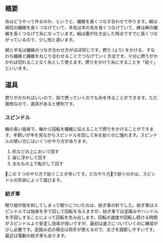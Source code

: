 ## 概要

糸はどうやって作るのか、というと、繊維を長くつなぎ合わせて作ります。綿は綿花の繊維を長くつなげていて、羊毛は羊の毛を長くつなげていて、麻は麻の繊維を長くつなげて糸になっています。絹は蚕が吐き出した時点ですでに長くつながっているので、少し他と違います。

綿と羊毛は繊維のつなぎ合わせ方がほぼ同じです。撚り (より) をかける、すなわち繊維と繊維をねじり合わせることでつなげていく方法です。十分に撚りがかかれば切れることなく糸として使えます。撚りをかけて糸にすることを「紡ぐ」といいます。

## 道具

撚りがかかればいいので、指で撚っていくのでも糸を作ることができます。ただ面倒なので、道具があると便利です。

### スピンドル

軸の長い独楽で、軸から回転を繊維に伝えることで撚りをかけることができます。羊飼いが羊を見ながらスピンドルを回して糸を紡ぐのに憧れます。スピンドルの使い方にはいくつかやり方があります。

1. 机などの上において回す
2. 宙に浮かして回す
3. 太ももの上で転がして回す

この 3 つのやり方で紡ぐことが多いてす。どのやり方で紡ぐのかは、スピンドルの形状によって選びます。

### 紡ぎ車

眠り姫が指を刺してしまって眠りについたのは、紡ぎ車の針でした。紡ぎ車はスピンドルでは独楽を手で回して回転を与えますが、紡ぎ車では足踏みやハンドルを手回しすることによって回転を生み出します。回転の速度や回転し続ける時間がスピンドルより安定し効率が良いですが、最初は速さについていくのに練習が少し必要です。足踏み式の場合は両手が使えるので、太さを調節しやすいです。最近は電動の紡ぎ車もあります。
